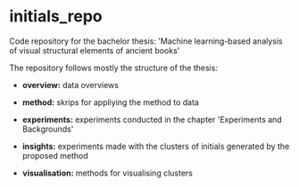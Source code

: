 # initials_repo
Code repository for the bachelor thesis: 'Machine learning-based analysis of visual structural elements of ancient books' 

The repository follows mostly the structure of the thesis: 

- **overview:** data overviews

- **method:** skrips for appliying the method to data

- **experiments:** experiments conducted in the chapter 'Experiments and Backgrounds'

- **insights:** experiments made with the clusters of initials generated by the proposed method

- **visualisation:** methods for visualising clusters

